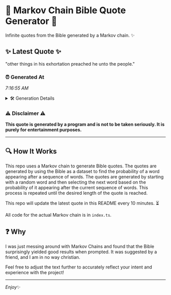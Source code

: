 # 📖 Markov Chain Bible Quote Generator 📖

Infinite quotes from the Bible generated by a Markov chain. ✨

## ✨ Latest Quote ✨
"other things in his exhortation preached he unto the people."

### ⏰ Generated At
*7:16:55 AM*

<details>
    <summary>🛠️ Generation Details</summary>
    <p>
        <strong>🌱 Seed:</strong> other<br>
        <strong>🔄 Iterations:</strong> 9<br>
        <strong>📜 Context History:</strong><br>[ other ]: things<br>[ other, things ]: in<br>[ other, things, in ]: his<br>[ other, things, in, his ]: exhortation<br>[ other, things, in, his, exhortation ]: preached<br>[ other, things, in, his, exhortation, preached ]: he<br>[ things, in, his, exhortation, preached, he ]: unto<br>[ in, his, exhortation, preached, he, unto ]: the<br>[ his, exhortation, preached, he, unto, the ]: people.<br>
    </p>
</details>

### ⚠️ Disclaimer ⚠️
**This quote is generated by a program and is not to be taken seriously. It is purely for entertainment purposes.**

---

## 🔍 How It Works

This repo uses a Markov chain to generate Bible quotes. The quotes are generated by using the Bible as a dataset to find the probability of a word appearing after a sequence of words. The quotes are generated by starting with a random word and then selecting the next word based on the probability of it appearing after the current sequence of words. This process is repeated until the desired length of the quote is reached.

This repo will update the latest quote in this README every 10 minutes. ⏳

All code for the actual Markov chain is in `index.ts`.

## ❓ Why

I was just messing around with Markov Chains and found that the Bible surprisingly yielded good results when prompted. 
It was suggested by a friend, and I am in no way christian.

Feel free to adjust the text further to accurately reflect your intent and experience with the project!

---

*Enjoy*✨
